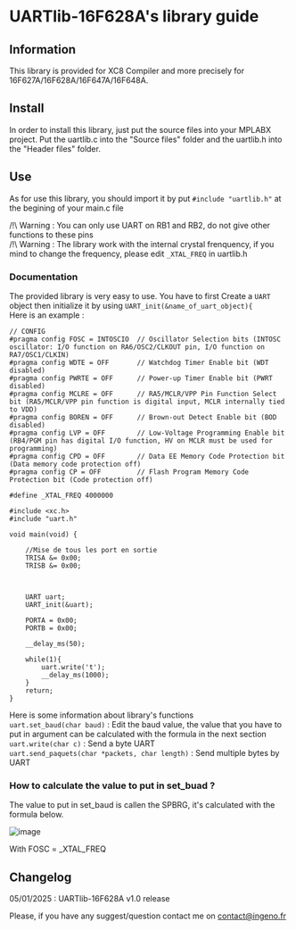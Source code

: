 # UARTlib-16F628A's library guide
## Information 
This library is provided for XC8 Compiler and more precisely for 16F627A/16F628A/16F647A/16F648A.

## Install
In order to install this library, just put the source files into your MPLABX project.
Put the uartlib.c into the "Source files" folder and the uartlib.h into the "Header files" folder.

## Use 
As for use this library, you should import it by put `#include "uartlib.h"` at the begining of your main.c file  

/!\ Warning : You can only use UART on RB1 and RB2, do not give other functions to these pins  
/!\ Warning : The library work with the internal crystal frenquency, if you mind to change the frequency, please edit `_XTAL_FREQ` in uartlib.h  

### Documentation
The provided library is very easy to use. You have to first Create a `UART` object then initialize it by using `UART_init(&name_of_uart_object){`  
Here is an example :  
```
// CONFIG
#pragma config FOSC = INTOSCIO  // Oscillator Selection bits (INTOSC oscillator: I/O function on RA6/OSC2/CLKOUT pin, I/O function on RA7/OSC1/CLKIN)
#pragma config WDTE = OFF       // Watchdog Timer Enable bit (WDT disabled)
#pragma config PWRTE = OFF      // Power-up Timer Enable bit (PWRT disabled)
#pragma config MCLRE = OFF      // RA5/MCLR/VPP Pin Function Select bit (RA5/MCLR/VPP pin function is digital input, MCLR internally tied to VDD)
#pragma config BOREN = OFF      // Brown-out Detect Enable bit (BOD disabled)
#pragma config LVP = OFF        // Low-Voltage Programming Enable bit (RB4/PGM pin has digital I/O function, HV on MCLR must be used for programming)
#pragma config CPD = OFF        // Data EE Memory Code Protection bit (Data memory code protection off)
#pragma config CP = OFF         // Flash Program Memory Code Protection bit (Code protection off)

#define _XTAL_FREQ 4000000

#include <xc.h>
#include "uart.h"

void main(void) {
    
    //Mise de tous les port en sortie 
    TRISA &= 0x00;
    TRISB &= 0x00;
   
    
    
    UART uart;
    UART_init(&uart);

    PORTA = 0x00;
    PORTB = 0x00;
    
    __delay_ms(50);
    
    while(1){
        uart.write('t');
        __delay_ms(1000);  
    }
    return;
}

```
Here is some information about library's functions  
`uart.set_baud(char baud)` : Edit the baud value, the value that you have to put in argument can be calculated with the formula in the next section  
`uart.write(char c)` : Send a byte UART   
`uart.send_paquets(char *packets, char length)` : Send multiple bytes by UART  

### How to calculate the value to put in set_buad ?

The value to put in set_baud is callen the SPBRG, it's calculated with the formula below.  
  
![image](https://github.com/user-attachments/assets/726b9034-6326-40e9-97b6-61b29b23a28d)  

With FOSC = _XTAL_FREQ

## Changelog

05/01/2025 : UARTlib-16F628A  v1.0 release

Please, if you have any suggest/question contact me on contact@ingeno.fr
